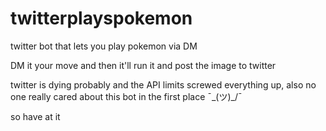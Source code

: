 # twitterplayspokemon
twitter bot that lets you play pokemon via DM

DM it your move and then it'll run it and post the image to twitter

twitter is dying probably and the API limits screwed everything up, also no one really cared about this bot in the first place ¯\_(ツ)_/¯ 

so have at it
